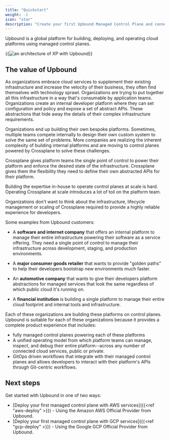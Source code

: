 ```yaml
---
title: "Quickstart"
weight: -1
icon: "star"
description: "Create your first Upbound Managed Control Plane and connect it to your cloud provider."
---
```


Upbound is a global platform for building, deploying, and operating cloud platforms using managed control planes.

{{<img src="quickstart/images/Product_Marketecture_Dark_1440w.png" alt="an architecture of XP with Upbound" quality="100">}}

## The value of Upbound

As organizations embrace cloud services to supplement their existing infrastructure and increase the velocity of their business, they often find themselves with technology sprawl. Organizations are trying to put together all this infrastructure in a way that's consumable by application teams. Organizations create an internal developer platform where they can set configuration and policy and expose a set of abstract APIs. These abstractions that hide away the details of their complex infrastructure requirements.

Organizations end up building their own bespoke platforms. Sometimes, multiple teams compete internally to design their own custom system to solve the same set of problems. More companies are realizing the inherent complexity of building internal platforms and are moving to control planes powered by Crossplane to solve these challenges. 

Crossplane gives platform teams the single point of control to power their platform and enforce the desired state of the infrastructure. Crossplane gives them the flexibility they need to define their own abstracted APIs for their platform.

Building the expertise in-house to operate control planes at scale is hard. Operating Crossplane at scale introduces a lot of toil on the platform team.

 Organizations don't want to think about the infrastructure, lifecycle management or scaling of Crossplane required to provide a highly reliable experience for developers.

Some examples from Upbound customers:

- A **software and internet company** that offers an internal platform to manage their entire infrastructure powering their software as a service offering. They need a single point of control to manage their infrastructure across development, staging, and production environments.

- A **major consumer goods retailer** that wants to provide "golden paths" to help their developers bootstrap new environments much faster.

- An **automotive company** that wants to give their developers platform abstractions for managed services that look the same regardless of which public cloud it's running on.
  
- A **financial institution** is building a single platform to manage their entire cloud footprint and internal tools and infrastructure.

Each of these organizations are building these platforms on control planes. Upbound is suitable for each of these organizations because it provides a complete product experience that includes:

- fully managed control planes powering each of these platforms
- A unified operating model from which platform teams can manage, inspect, and debug their entire platform--across any number of connected cloud services, public or private. 
- GitOps driven workflows that integrate with their managed control planes and allows developers to interact with their platform's APIs through Git-centric workflows.

## Next steps

Get started with Upbound in one of two ways:

* [Deploy your first managed control plane with AWS services]({{<ref "aws-deploy" >}}) - Using the Amazon AWS Official Provider from Upbound.
* [Deploy your first managed control plane with GCP services]({{<ref "gcp-deploy" >}}) - Using the Google GCP Official Provider from Upbound.